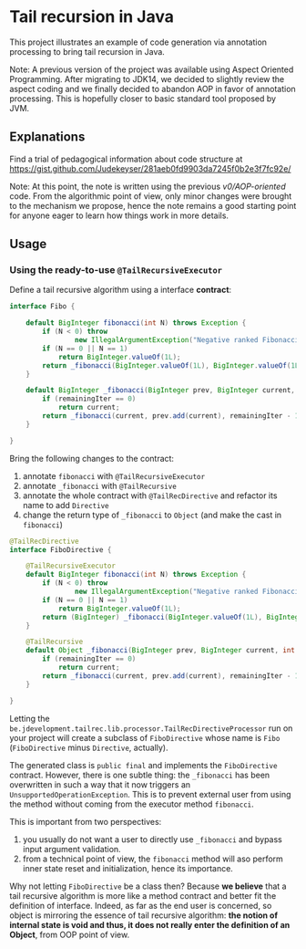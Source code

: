 # Tail recursion in Java

This project illustrates an example of code generation via annotation processing
to bring tail recursion in Java.

Note: A previous version of the project was available using Aspect Oriented Programming.
After migrating to JDK14, we decided to slightly review the aspect coding and we finally
decided to abandon AOP in favor of annotation processing. This is hopefully closer to
basic standard tool proposed by JVM.

## Explanations

Find a trial of pedagogical information
about code structure at
https://gist.github.com/Judekeyser/281aeb0fd9903da7245f0b2e3f7fc92e/

Note: At this point, the note is written using the previous *v0/AOP-oriented* code.
From the algorithmic point of view, only minor changes were brought to the mechanism we propose,
hence the note remains a good starting point for anyone eager to learn how things work in more details.

## Usage

### Using the ready-to-use `@TailRecursiveExecutor`

Define a tail recursive algorithm using a interface **contract**:
```java
interface Fibo {

    default BigInteger fibonacci(int N) throws Exception {
        if (N < 0) throw
                new IllegalArgumentException("Negative ranked Fibonacci is not defined");
        if (N == 0 || N == 1)
            return BigInteger.valueOf(1L);
        return _fibonacci(BigInteger.valueOf(1L), BigInteger.valueOf(1L), N - 2);
    }

    default BigInteger _fibonacci(BigInteger prev, BigInteger current, int remainingIter) {
        if (remainingIter == 0)
            return current;
        return _fibonacci(current, prev.add(current), remainingIter - 1);
    }

}
```
Bring the following changes to the contract:
1. annotate `fibonacci` with `@TailRecursiveExecutor`
2. annotate `_fibonacci` with `@TailRecursive`
3. annotate the whole contract with `@TailRecDirective` and refactor its name to add `Directive`
5. change the return type of `_fibonacci` to `Object` (and make the cast in `fibonacci`)
```java
@TailRecDirective
interface FiboDirective {

    @TailRecursiveExecutor
    default BigInteger fibonacci(int N) throws Exception {
        if (N < 0) throw
                new IllegalArgumentException("Negative ranked Fibonacci is not defined");
        if (N == 0 || N == 1)
            return BigInteger.valueOf(1L);
        return (BigInteger) _fibonacci(BigInteger.valueOf(1L), BigInteger.valueOf(1L), N - 2);
    }

    @TailRecursive
    default Object _fibonacci(BigInteger prev, BigInteger current, int remainingIter) {
        if (remainingIter == 0)
            return current;
        return _fibonacci(current, prev.add(current), remainingIter - 1);
    }

}
```
Letting the `be.jdevelopment.tailrec.lib.processor.TailRecDirectiveProcessor`
run on your project will create a subclass of `FiboDirective`
whose name is `Fibo` (`FiboDirective` minus `Directive`, actually).

The generated class is `public final` and implements the `FiboDirective` contract.
However, there is one subtle thing: the `_fibonacci` has been overwritten in such a way that it now triggers an
`UnsupportedOperationException`. This is to prevent external user from using the method without coming from
the executor method `fibonacci`.

This is important from two perspectives:
1. you usually do not want a user to directly use `_fibonacci` and bypass input argument validation.
2. from a technical point of view, the `fibonacci` method will aso perform inner state reset and initialization,
hence its importance.

Why not letting `FiboDirective` be a class then?
Because **we believe** that a tail recursive algorithm is more like a method contract and better fit the
definition of interface. Indeed, as far as the end user is concerned, so object is mirroring the essence of
tail recursive algorithm: **the notion of internal state is void and thus, it does not really enter the 
definition of an Object**, from OOP point of view.
